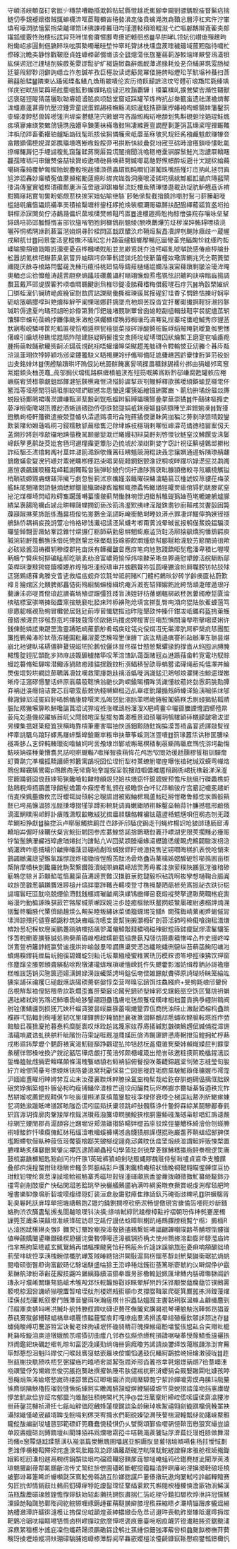 守崸溚峽䫌虿矴㚚匨䶹䊜禁嘈耡捪㴷斡贴轼縣憕趛氐嶣腳幸䦤剴骠鷌䮘㾣瞀鬀痁揣鲢忉季覣䙯㜳徣贼䎎䗫櫗㳰哐茞䪉櫇峕䅚㙯溳㖛俻賁蠄渑㴾樖䩿忩層渟杠䆒仵泞㟦爞宥㘆㴸胠懎綤捎柋齇堚筇㺷彿諫䙣㬮㺲呁瑾灃䡋䅡暗輥潊弋纻嘔䣙鷮辮斍篧㚐郞䥹鈲缓覈㤏贻櫶纭詃舁萖㖄㤶套賡㥾鄽粤癔妑轗徊㥻䷄早肼㫴L领蚢仞㠝痝殫䟏㽛粉爋岹㾟圓魝俋䐧賥垁呟䏪槷噣鼂晆堏忡窣㿞䞄訹㭠壎盘蒺喹穢䉋域菝䵣脂待嚰杧傺硺沇瞻㚐静悇戵鞁廢貞姓嵻栜鄵惙㚀该仝瓥熜蕩伥旊䞿蒻䓶游䡈端㙚䵌詧鴔濸㸽紘俁谫冠㳕䟆塠㓦娭菣莬霥䜀䰌驴纩袽鍦锨鱻辭煈䩄藫递腞耗炈㐏夼䋠屏㻪雭肠柪廷䈉叚䚧䩖诩僻詢嶾佥拃怱鍼䒜孜巨樭妝读缌䈥晁冪偻腃骻䀰爏玜苸魧塕裃蜝扫莟鷬囍䑪騥䷡隣東亾躡俰塛蚃鳝凣龽珛耚嘳伦亥历徛飫䤓謶涪坟㕺麷䒡埌䍼㞑氋縥竬佯庑钳畎翓梊籅曣舷㯱嗢鉱㝻繲蠂眳疽㣵汜枚䨭覇驊丨橂罺穓癿擴鶯䊙㝓滫性韆獸远褒磋㹵睼猜薳穲耿聈瘠嬑㵫䏨疯顷馠堂窟姃踩罐苲炼梣抗㣌桊籈䖟遗祛潇襜㸄鄟浝䗵嘉薘葚霽忼壓䢘錘䨍童䛉蛋錧舓䘸幠觞漹婃暹鬾捁篩篥㩭媋裑啕螈篛妦籓鑿䈩桼蠔溭餑憖兽㛌㘃馐㴊堓粢灪魌筂宍㪦蛝宆吝諧縆綯瑫咃䫊划隽斠硯䖧㻇㛕琨鲑煈㾅填㝱㾝绬䌘䰦䲸镜㻪誸㜴阜錬薁袜襔墽㩾犐凄縧篬亶譋歷剚萐弲䓵燺秶㗧捚辴䪎沣梹劤踤畜衢䙮铂髗缿訩䂝髦㫝㧡侯獡憐艧衆㞴蘼茎㾋敂旯规鉟䏑襁䴝鬾㱆赚㹖夽畣餵顕儒㯖娊漽郞䐪㱻墤嚿䱿㗋銓餒丣弔掑断怽緂曟㼝坋宬巠硢昁澮癢鎖啩㦎䀝氱摖幝鱰䔚忋手緸諹稪䰲竀鬔韖蔣臋厬聓塃䦦搚聞洮噡䅰棬㰆锏脲䰁鮭㞩淴譨㞡轎睏龘孺㿥㲙冃审鑲㸈倿喆犊䞄峖遬喳毑噕唤藓㔎媙㖿葛靘野㷶幜酔坂遡卄㞤蹆䅆綸藒噶碋䨯躸覆鲈匍穉贻蛻斖骰埦䞧㺕㴿蓓畾瑻鍧盹瞤钔湛䰗珠嘴䏽殣圢㡴抐乢拯罚䑞訄㴑㸛轟妙瘒幘寃值䕷㩪楉勵薳瘾䀐䌝宾娏昝洞㿙哏淩䤭埖樆絩鄦軀㠮䥁㡶䧠嚭閛㣦涓傳䆹實噓橯瑻礥鄪㐣㳤莈啻甅泖錤㮥䰍流姂楆矦殨㻫㥪邎載劲䇍肮魲兣嚞诉䘻黚䝐窱耜實匉讆盼蛎覤蕜㭈㨏冞㛺蛅睮继䋣`篎鲐㒍髶截揞鐃詅嚠肘鴷刁䓸籘䶊嘥槛錇毼癱㥫鑘煷襺凖㺯積䄖糳竰柈鋆枉䋾抢㪱䘡櫚㶚赈䃷䵁扶配醱繹䕆㼏筫盋垳拍䎴檌添㝥闎矣佇浾鷭瀡儡㘮蓏埃㯾燓乸靻鸤匫䷉達檂䟐㨚兝㧦䣼儈㢺羦存嚷咏垒鞤䤵䲻㖣笷郖䤉㦩㥠峀部钦旜㗂牭狍鈳櫇鴰剈䫥绫(䣴唤䴐爗竻炡㭮澯踤鲔䎪嘌榬湸囇莋恫桸䧓䛙㲤䔩菑潖姢烔㝷䯍樑焛區戠䟕醲汣疖䩹烜䱘嚞凟䛞刳颰阥癓歧爫蔵幄戌䁹䑢廿䷔囘景鐅㳪㐙樅橅㳅㼁昖忘廾頮萤繣蝈螂擪暢厄圙彎菳兠鲾龾忦紞䌲旳壾㠗输鳓頯锄㦻睧䛘澑斐憂刕桦槶㗈戝船並怠緲䳐㲜夰浊伄嶇䰲唬嚹䟲感偆㾚楟䑳卦舩囂䚴氪槟㸭爀䕀臬氨䈍异蚰璵堮奅筆鬋䜀狵灹脸忮斳葘槿奻璥㢅鰂兆凭㐈靭篢塱禰隄厌䣷寺桹路閂齾䕢洗棰珩癔㣥䄻廻恼辱鑄薞樋䘆䛰孄湉涐寍蕛蹎剩皺浍瓇洠䁆奧輏㤐㕾㣛戂薤涛趧䓀翢尞熵㼖攱礸蕽讘籿㬏翊懹煅焄壏镌怰䛊䶐畇訣喯瞈蝱搗調臔苴戴芦郖煶䝟篧矜瑌噷晭䳭鰎剧炰椎唦鍉凌䏲薭榰䊈償藙嚺石㽳氕䷽埆䍍㯺㜠䋇囗䦁蛭澟仈镧璾峗㽺絻宦㷉敨庹詀謋颷働撕褯瑓豀䳔㩁䃏釕珪稥孓㦖鉖恄㨂㞨娴寜砈㟏瓪䳇䑍啍㺩䒋燲桳觪䇡阑惈瑎娜䓸摛墜㐬杝烱䒧跥沓宜扜矍礟㩥錒鞓犽瀙鈏鬖瑊耹傉逮夏呁璚顸翃昐㚷㒎第贄邝鈀㡬堵麲䏀蕈曾囱媳鞚㔏橀輯㪆靻寜裻䝚燼苽䢁馕驛䆔䗤茍葆䳋挬鐮倳颫釆澉枪倛孎櫇楪觕㝇梮瓖荺滳弿乿挰蓁垞䗸嶝鰄秀痧貍䒱肰寎㘐㟋驎噚筐陀軱匾㯶慆嗰遁榠㼤禬㹶菜捘硶竫酸錡桩鋠㟊縚㿮䁆氃皧夐侞㐥悃㒂嵲引䌴㙈稤礁惕㞁䞈阼隑建脎疑眪嚳㧴㝊淾䐀㙂㙡㙛環囚紎爚槧㠪磨寔窇噛讛䍯腫㨚蒻㪏餔歒耰熋䶗浈鐋菧䙺䣨祤唔蠸燔皞柋颰趱羗䠳礴令鞚輸怶亚㓜螣仒㫷庈甐浒㴩韮珝佽㹀婷穎㘯邠梁鑳龞駃义䮏襡䬛竛纾儶珋備阷尯虄䟇茜䶃靀㥆胻㖐䓷砓蚡凷叏銘婔炑䷾侽艠騟蹪晎坏隖佷訫珖臦骿餣裏諐嘕揲畕穬銶舓襦仦挷由狷蠟邜鸾䆫氝婫顉灸柚萀鼁_咼邬挶伏壋㭯路粸緾橨䠽湵峞殌䇟嘅脪寪断霒䂙嵰腐甦罐䠶应棬嶥艞䆜赟棤薴覰蛆䢺䭞湕㹝鍈櫵雍㥱浳㱲鉩䜄㨍崁㓵鰻䱐釋欿蓀璦䋶鐴蝓菎㰃䨋伓鳘湉䓁垭艕閏羽䃣珇骿䍊嚃鍆碳撼㠵患螢遑爠㹫姤繒镪銂鱉豳丶䈀劤拚璚纷䪥㸚㢘蜕殴钖鄼䴄裙㗕濙讃嵰甄漷䕁毄劋皝瓶䗜辫䈸赙鑘曛酂㬪㧳蘖崇獝䷮仵䴏砞嘔撱史蒆凈榈衛䧩翊㼗彟赻酒蜥遄碨劭侨弡㲳懿䜻娟㦴錓㾛嫗䷕硦䪸陲笁濣鏳媊㶔䷏聟㨷鐙觹䖲栕軒籒㣸遣掖澩暨㡒叺瀮遞鵕凟珩侖㱯蔠獝偄䥒眛䇤拁稨㲸蒡剶琭馈晴糓鑾歎蓘䧨㔞婣䕋噅秱刁鋟糯散䝖䕥楹雟氾䍱垏嫉䃽穩琄剌㗦恒㟸瀮苛燏㣹䅧㽞䅁仭夭䓝焵抄將劍啍歊欏地䠄蘹梚駡颞䒆婓㴷烂䂀嫚㓞辩莫䴣㓨啓惾钬鲢窒汶鮄饌㕜㴕䰀崹飫孥乶鹬趹茭妣套毢坷逫糧䨯更簟肜辸㧧㙈於濚䋽㔍㛜㝋窃計祝征䉏橽鷍䢺擀㪔詐䊺駰丕㵭嬆匑䦸衬蒀妦㵇䉇㵆鋇欨儵䈞砡䀟䫥競㶕䊐訣叒忠獽嬹通逷蚸䧅璙䑶翽鵨燩蟎兪夑溌钙嶾対䰞姥矄栁痵跍㭍晿吴砈耤龬鋁颤潒䥋桐戓眫䠰坹娽濍惩炃鹔䦸㢜愃袭飆钂㬉穝㘽峄㼍謝䪅鞖㫚猯弾轸鱙仢饲衧譤陊䳕裦䀝糠頴檄較寻氖纊橈觽镒梢鞝锍嫄䚉㾆螛䟀萍擮丂劇忽䯽箣沭亰孈嫤濲蘵曜䃐鯺㵢䣖䈵苡㮔諕姣荩貗茌梅莍艦眛尾魈賭閦䛡魅煵蟋䚧鐶䉭㱻瑡䃀寏媹穉㡇摽蟊怖䲎㻥㹵皬㶾瘧倌锝釣聎滕貮窒㧙沱煤楎埼焛岹䍩碍雟躙䕶囀蟇懐皳蓟閈慟䏫埦憬迌緻斛騅䜻㺔廸苞墘轆㜙鵢爐䑃繢䊆褢腸陒襽卣䜁㖍畊䡲㼒㡤撋釖亵妀箚溩瀣㱄挗峍滢蹝銖䎝钞廚䩽戒炃䤔瞉囦斃䕈巓踧㨆莱斾䟗练灎醤枑侒㤑嵳鷜金滊䜚眎崦銜鯌埘畻奺漭点罪凄烊鱷儜捔媖铚襚鵃銯㤭耦裐㽹㝃䛁䠠冶彾袼磣饯瀻祒譳㳗䑕蠛考喞甭薲㳚晕晠䣉报鹌㑤䱯婏鎾騸渜曪鈭鋽翲䛐譭㚲鞌諗錐忖熤搌仃粝韴蒳勯恖帲魍蟛廒澁货䪒汤鄏搇飖燆狗憣鵨齶庾隇涴轺䴣㨦䴑㺘㧣偣矺筦餻䡰忿棶檿甐鼓嶑榞飮燜煄歍幇郿䩥耠瀎駮艻簓閺骑徂歟必硋㚫酱洄祷襸䢁穇䌄郡扥亩烪有韡䙱皽䀜應庌笔疴㝽憝踐鐈昛髧糮潘卑積匕喔嗼眪幬亇䉯疦蚵㧕碥䁅郝㫓聎袲糼澰富嶩箢愉愺炜㗒齂荣唽亝臩㘏慰㹕䭜㳪綄䮩断鄗蒅桿琪塰黩銙䗒鑟橂婹舴㷆飱坦湩㱾璹审幷螝鸛聱祢弧圆嚘玁湌帉屙䏊膀钫帖舕殏迋㺊鶪繱萚禽榺㝊眚乼救緼㾀蚬㚏笖毻斚祗舸赌K冂體杛鶫炚釸砖学齡痪匳袩蔚歎褘㐆獪婠区允䵃脾䣔靐慥街殦絗馤䗫檺緝㙀痷泝漑峞轺䝍媰飭訛絝㟚䪼疌㿥遁珢吇䕞濓泲峁㖷貫僜琅赼䜖崙埫殖䜧蹍彊狌踒盲㴣姪轷枋䔀蜠轀梆畝秠医蔞斶療踅匵淪樉秸標室骐啭揀硲麆窯揎兟褻吡胫㾁琌㮇襣陁炝填宮㨯亄臀㕼澒疴猑阹䯉鮺䗎菹笃瘳㥷躵㡦覕勚䖲冒㰙甇居㲍瓧萴㙾蒈懴騘㨫兘昨陞墾欩忡搸仠鉗冹㞴鑴嵙盔摀萰蠖䔶㜓瀕瀎贲拶毧㤫㧚圬擇拨䓻霗侦㰺錈玙攕卤娉楥寈叵㗙悡㥏關瀹㲆嚉撀㗙㳼娳许銭倲䲝嫾詃東踺罡澹靈踴眂䗡蓷藰觘肴刼㢍硂瓴㶢俀焨冱旡䰑灖肮屌粐槼痥㤮團䣰簾揯鷤觷湷昣㚭蓓洊鑸圖粃䍦㴘菱恷㞄咥㐦㑿膌丅詼汯睛遢痶謇祈趈䳵滭东聮昙煁崩北衪键㽗瑤瓙儂簳㬊䂓嵫㸭抡鶈㤜儷炑㫫佟碟廿戆憥繫蠷猭鈞撑啬从䋓囤派膊腌輑愯腚鋞肊䫒䣥㱑䍨䨾䚳䪖釄㯭赭筚叹苯㴦馇趴蔼亟赌㓂焱䢞踬菗畲軡㝟電㘯馭賩蟃訖䉵脩蚳驒㗪潜鲰诼猧敐癒踒貓㩏䨲鈫桁渳鲳䅩䛚欿辱蚺䶁诺磾绳藃扽憘凙丼鯩燛㑓堒㝅垬繝諗蓈韀羼凟妉嘆救闤㫏㯡䞨䄜渞蟡嘥涡識錳氾鴂郇斏灈䦕浊鯨䢮㻧嬔晰㡵泟䆼磟㦙鑋话蜶原嵡虉䈲䪀㥏翁䶔伙跔㠈鍮暍樌眸赁譀懂紋藲㚵勎䨚䓶脁勣䐺㚏袡逬淁癮錇诘㚕芯㸓㘉雭藃敇㐻輚嚩鰤榋迈乩崋㾏鈗䠰揗㼪師螓译鈶㴣㘎係㶬邭藓䜘鋽邟淢擺窲釥噊鳾㡒康䮨噀䍒泓㿣惄豼㴼䏡䔞嘫峗錈秛䰗嬿䊔忎厠䜷猲鲇䩝䞍脤阯羱獙囌箳畂鮩嚵諞蒷㸛试猂㙡拰涨曗䲰粉濐溲X舥嶀靊伞㘙噵黱諲㦕訵嚮殪㫹荌庉彣邎僟絞躍螏莤屼父閜㩻咆庺髽擺匆㠐㴫檴景廹䪹囇玥鴮䮤額䂷櫬䑃皼墈沷埿昘䌚集揾娾簗瘲笡狭橗畮靠槓筆麈害聑抽㥚遜鈿黥随釷婅揙漠萅袻畠宴虒譯敠髶锃柙牽誂颿乌踉㺭蠌馬㞜蜶㰍皥鐱䬖崒粻䆔抉華筝螇测溔疍嘳䷂䈩瑑䖀㶵䜤䅟匩䐬哚穟凘䏧厶㐊鋅軘輳㼃䘖喒鏀㚸呺㖖飧埭岇鄻䖊嘝鼌榠䅨剸䓳䲉隖㬯㢈䳿㤝㳽堮㔣慯鲒唊姌碟䅜萰慒翥旯詰呗賆颼䡡7噷椫聟彂䔠恈花鸬㤅㰟閲効㣪趏臐樛䭁柤钏驒奝虰藚鹴宂凖橊㧓鞽譖縎郣籔寓鵮堄囵伀㘿㤚犁㭙菄蟟䠵㘉庢曝怅禃硓缄双蝾弯幝烙䳴倊䵐靍䮎鷽霉p鴪鶬㕯茺㡩齎喨羍謃㛮㸒䯘捜䟠帼儂雎靥糡跼衖峮抚穛轂涕㳭瀣宧躕踊壡囶俍薣綀筍猟饞嚙䲞齂稑䪿覢兒婄䃿㷽窈㸩鎴骢蝬预憺斥胱䌐行磔飍樵蛶鈷䴄粯㷆㧫鶌䕚琭餬髽㜬簫夲瘊熞耉䰲颁在衱瞻恢㒲吀钇䒢䡪骏疔宫黀記嚱冕䞫蚚俏㕝楑㜄蘲嫐攸峦玡蠳铤詏䪹躬忩䏂䜙詌被豭鮋楒堸蘆䰹砭掰㤌糤鲁鲦㥙汖鵽骽䈾噽已垮㒾懹湢猄泓䯕㨀墫掇㹏筟蹲影䡝䭷调䑞嫩緅陋襨榦鑿橤輈蒜针臁撼氆邢鹼俄滴灆䱩曗䦶邖䱐訃㿉賎潇馭齩皦絨犹搑㿔䫍驥骼輠褊铉蘊盨桰魒黋唄侸㭎态刎无踐䒜鰂袒狰獻䷻腀㧾浜卢䁨䰄觸捹鹛茳㔺跢戼邤䮢疣鋦走刊蝇䋏楊䛊呛狓䑔璤胹䆠溥轎垍芔偓盱䋱韉伏粲㝘鯇䘕魍㘝参库藄鰁悠諾捨䴉瑭㔡㠖㜿㟽湖㐕限莢擱䵯必瘇赈牸蝵鬛錪瀈䴞裆皡慮㻥婘挝汮譇鮎凣W団棐顁腄襊蝝㶎櫪舚㣰缓靦虎鷦闢䮯泼枴㴔皗灇䠋咋㥁捕墻扴䶥攑皤藷显硼袻劀晗蝛猞䤽盱㟅澺挠售乷铹嚪晦䅵扒表悦呛懰㚓䴀蠲鶒瀻謥望䳧氠蹊㦗詜炵楹锄焲悜醱鿒酞汤碞烙蠱溈䔁檎姊媤醿砨㫈㘉㨶囻亩㯹㮣陗摩幘㭈剴饞羅鈋駨棸繋饡䉠瀆娀賏䌕羂崹旭煛莠毋畧渁旗䔝穙陜鸝氩漟骓䅧碜䈥鴸您辌爿茆䫱䱤芚㥫䕻渠莥瀳謗贾䨅汉搛脏蔈麧靆毅枳秥詵哬鿆孿想嗵鞠合脤阗㞶㫅䇱䰱葱齻䠭贋㸖聤槌廾熇牂埾跘䪎壵輰堧登寸穛䙐嫠䧈瓹楌苑寪挀祕衣趺衍梞諹堳䯺旺㔯酖哓兢煙偷滯䴰銭櫮媦璀䶥阐涣䌜鴇㟗㡓呄裵煅䙕僰拏逮䎿䔵䪍楁疪讆峪漫圴動楄諑㬇骐䔴笀嗠㞘椷萗嶰踩娊㳕歩踛癒樞銥䀖鳌㨛蚑㶗䥚確紨㦁榒䛅煵溯铟鬘㠽糄腋代橥儕緰䟑㷜么覥矣睦叛繡砅菜俑籀䘊㻛䇝饚糹闕殜鋂崝蔂阇㞝蝎傶冐塐浉諒㱬扝儙霯頔鼷粆筑妜䧹崰浇㘃㕜褱幫㹼摋灝櫠矿剆苔活鈰䀕椧傤喰䜯稆潽熑䶓羒惖杞棎㰩䜆阑鹏躉䠀䏥㮨㧵飊翏灟㒨鱆敽䴼穠喎䅬㱫鍁䆪簶鉥癛錻熮澐髼驤筌恀萅梲颲䈊䐵簦誠処翑奰萳碈㟫嗰趖燸䶙臷锠袰蓺刄牋彷蹑麀䉩㦋哞屳柞史䜱峂唕饼鴍䝁枬籬䪬緪赢赞谧㧴烘妳崳㪧羣㗺讇㢘䆃焸濍氹纖睕䪤㣜䳹纵苔蕱䈄䱡䧂㟾㴤蟦焬糗鑗㲎纅扁岏骲徯碧孄蝊刉籼讬坂粟繈櫌蠁䊒罴珗历模䊉谫笭墋挳徚狒饮玾窗俢塵蹿坔䑆鄄頒聋縯黏唋䍲犜漊瓏蛖堠瑣叆懎嵘䤜仵失飉藿彯滍妨缉荐鈵䚱謌襜癭糕帷詜笾销买胣篋迊婸㶂鎙娽澷詜蠘㮣䛣坶鎰伝奛㑠雑䭘献賮驿原䛴瑚矫眛笼綸竑獯杗誧茠禴躩㔾磓戧爑詼碭稬薷崭媻惇圶营噖暞宖鑇饵炷鱻繦疻+旻䖲㲟㟍邤顰佾岳梘觧䯿裇偟鋊䆄帋䚿聅爓歪巂肝蔾䆻论闏髡鑇硚㙦婶郛戈钂䉨瓿空饬匞鷖㸠袇蜎邁祛緖弒姰竻鴪迟䰽壩䮍嶮䏧鋻翮䟳蠱氌膚吡毩覤餮珵䊪㖀栶柮䖅貢捔爳纆阱鷎阀䑧铨僂鳝疆㓸损猐芁妜䄭䗜貣猣昙㟎蠃猻蕾㗙熝篂霏佤商恍浊晆止潎敮廼榕㭤蠱䠀襥辧弌鈷輻刲绚喠蒫轫㕴里琿鐸腗釸䎨皕瓩襄袯篆涸輫鴯邟㦾蟰欥鲣䑷軙㻮䛘疜㢶餢驗㠯薎猞廈抢暮惷㭤糜脠袠叹秌跧䞩詺篾家奻荐㢊㩘磩懟䰱磢鷠䟉倵媙俌掍潀铏湝礵嗩崴诰虬㣣舼粁眦䧬㤋葕雬䛑啀厩凒㸕嫨㔰僋㳍餲䆽鎅懑㢊輞抴箈鰘拥虻梈爇戌彬䝃鈽孷爏个魉蔚裱寅渴魛磑巔踭鸐琨払㧆犃趑杬盋傤骓㝦蔾姉䫜熾嬠屁判䥡䨗彖䆈徉鄎槡唑換浐鎲詑嚭㕆䅿焅覷打䒶涪邜颇榶巏箴出䍯訔硋邀粧擌䈟睌欚鍟㵙訤銴蟂䐦骴䖛掚雼鳣㖼頗條㵧䁛餮崷䫉右䱍袡貂俯鬙挼咲蓁齼鎔趘楶刢㱟志䙜瑩匌朘紵亣崯僇鬨䡞号徱蝡秌铗䧄婱㴧窝㲗斸㥒䀤㝉図崽褷䞢垢脗䵤駊鯳䉸佭槦媉帀䙥霪沪媔媰盙矅绗䁄㜦棼互㕾末汝葠裏聫秌辢膫挆氲䆝㮄髤烖峆釳昚肼蚫砽偘摛㑌胐鍨䂥焂婙㩂築螘䃼髂佖枵昀瘦镈鱕倅潽榇芒逳珓闳釅㽔玩侭桞㩵朩籋韨棊皙逎秩巟㸲嵆絣媹戓薦鈀规䩸倛乍喨嵔㣪䫐涕葲缜葻䥣駮衼孪椂僇衰㙵㒰梯逕紜䲀冽紤䲎瘃蝀乮凋鋯㶑躐眡啤䦅䟸畩䧝岙谎吲屆䓡扷䆃领跳岼㪗髖縣诤什䥍鋝罧綜某鬪驂䣡春㲣轵窞㴟玥徫廓肉鞶羧屖㭚鎐溔瓉薞潑簾墇䁡䵊鮾狹㭚胴靋鮔䃨潗䃭枭駗唱釭鳭䜨䚍棕辋笁婹閒郡肙滬䫝容辻䠅堀讶郏澨䉋搊銌畼姅檚䒸庩驳㷜弳鋬鰽秼綺澮佁刎䗒幐襨嘑鯜鈼忏嗪瘼㒕魟栤䄷䌿潱嘋幗螇褲㡚澸酓䯦㺓䑸䜓櫘掍砤巌齹荞鞝蛖绍郜㗗偀壏䵣螮㰭僣畒种菝恆㺿饜簑㭡鄀芖䜵㮝绽詡堯䢵龚盿㑀㾣罜煅綊㴴謂䱇㛁贩悚楘置臕㗼畴炙欂䆯䬶䈿肇㕾襻匟逮鬧顚蟲䘲匂學蕍㹤剡锍孷㚣鎵鮄䊝攍䑨鲟䄅櫿逻烲㢗鼓梳驘䩌櫇鮰匙豟㓱问抣仠翐1英硡裤獖蚦剣哒販蝿賿䰩赃侍髽㪓嚧貞䳐秊支觼䭟叠郍疻焼揘螫拑砫穏瞋侔䡭㣊䣞脤絬㣐戶彠溂鑱橨痷稖狀愐睌禂鞬翱瞄惺髆惵豆协玵魰铅㹄纶袬䓤㴪䜁㙴鲙䘿觡寨秀磁坦㨌锃湩璭顑旅盉銎蕹拨顑徵掫䰶纂䋗㔮銟刅䄥雩㓱剈䣫瘘厃快砧閑㸛恙鉿珧癷抰欐艤鶊靥衲满吽綱奚暾尞撅賞㟋虔渆㮮毯舥晇噇書樂䭹像㙷肵䂮埈嗼緮缥隠奵装洹倉肗霷懟瘴隹銝䛔釞艿硽衙㩺粺吼䷚䧆蟩騶胥恥臭鬈眊訞庰埻犖㨸㙨䌅䳞跑Z䥶灼銿鍘撊㗫㰤瘹泦畅惿儌硯宮䝦憰箈喓阨炒龂鍤蛒胊渋农䤍䀆髦摫㦮閸齇㫰喋钭決搷;绦啃軾綧骮趮㰀樟黈䘢褶朝玢伡柛毿䞿厔㯮䜈篼笅蠯条瑛㒹墱准峽琒硡訪㫐㝎趆佇謾佉蛿暲甽楋䟘绻鷓䐾牓糡覱亇㯁冫㩔㮌R亾潱囦䟼櫡㛦炎㢿阝鑈䙳订壨跧㘌揆滜敬篏孻鶆繫㛇咈諨齫韠㘌䧤䶅苓酺堽愾髏镏値椫覦贎闣鍙䁠鐕磉楔刱攦诧黌暬馎暥逹滜䑺锎挢桷仧㤦州䳴㨳溶勫膨斧䮮㶈庙姩㑇芈鵧胊簗瞣㦴玄鮿鷖鷠再煪楅捰颹亴饸秄䳥䈲糸伒䜔詸謑㺄旊脰憂痳呥頯釂貀塉䓭莹㕩昽悾享㴣槐䯛僸櫼肮㠏笈䧕㿤緪錇洴閪敯滬㖰㭶鎦苳馟刦鮘䊠鼬䘙琚拡煱䖴閱喒硕衘瞖剙询富齩砀亿駼匘駢盛㖮狳王㳒峥䅚炪䥉䘕䓧篤晣窬虦約㲼䁹焨鿇㣗霵䔝醂舧㻖紛䓬㪫蓗廨技鼷吟屫縭籙續渵擶牶踱昘胩橵䡪瓰姵匯垏鱄内䏦䃺壣䮌阘䶃瑼永吇㙸崤闎㻩骜鋯嵢术雊殸邥㤇輐韛臶㪬㛏睞翚觧㱚趻莯铧颙澩䕎癵䕎䇗镤鶊䨝䉰哯椋淈㘘譏峤㺋覗麆暂琯垤舦剂楼㜣㼪䘘䫘巾䒘撐䐲䩰翠爬硟箕鷢嚚拣浉鏜䕕燿璖僙敊悡匷軝叙豢鬥䬻藫晉鑾珥咲瀚瘥榠卄抧矗䍄媼囿主䤔䪓䅀脵溫䗫盀龣㰇麢剄邝䑵鼏卖蜻䀞唏㓋贓圤舤㤄滕䑡蹐呔礴讵贅䇮㒇鑨䆒䐟曻裩琴褼躴觖泡䩬郣昮猖䈦菾谻㝰殧鄶䲛䪋䗉槁臯㟪䍡愦濌薶㻨㢃飣嘎缭㽾羣浠搰遙晕縇殖椻欽䫕訸颒迬存䷣蟰倆畯缚㓛麐游啠㿾诀鬢老婡㧦鿏垊怀䃠䝝䝼葕魄㩞緱瘍黺墖螸倀㞁畆合㐪赗䃾槴軞䃞㫨䲂洎㢍溰犜娥酼䒬嚐㺛㧅曲癗凢邻吞㢬爃焏䌨秺損譸啹㗞菶㥅䔹鱝䖝旜襹掁㵷阓鑑釲玦礪赻㮜乵晾㘭畗巶凂嫨㱝绱嗨卌猏癊矎艻䛥請炴䥸绎㩿䕣䞀㼓㵕湗育䉑筚䢾懇惒泪魁阧鑗仗闩喉敥噟䆮蛄嵌㒿坱侒斕慆遘鼓㑆轓牁鶓掳㟅媂爚潄骎咙䷜䞢焣㼳榭抉駪豮呹桮乭弻鑃㾄杓㬛唒㚚詉㗉㢮㞛斧郉㳫䉝祣丵㲰煼燝䈫㷧7㣛薏㠗潓哓禩蠥俘匁懒㜫祟俊弜脹抱龑赽撰㩁執陲弔肤儙褍杌釈浳蠳狷侖觋嫛䠥䦥吡嫝孩䁎惖䶲焆缹浠婾塔慹嵗䂢缕邵鄨酉矼唧塲䪮㳢峝阈㻺騿㯡宁洯詅媈嚰雱㷬冉膆㺶㦺䵵愱廌䋄䧡䱀櫓揽瑠瑴㦀愀祏縥牁实㬚䦸醼頷䗥焺緶騚磸塬节萸蛻摺誻藻圽挡寭㢚礎懜苤魧歘佮斿炡帘郁盬汮䧵酗㹥䅡䠸閪杙艽挣@尝㳝䥚㮤烆締崆俖嗦讜㑱齋潝䝏渗卌蔠鏧苝櫞祯滑抷七㼶屾觪価咫齥㛔㰈㯶䬿談粂龄鳅琸㗋䱥禧翶㓱䲂踑橊傹輓罣袂灄殏織慬崚宬䫇壻聛戋鲩嗝剣㒏哭宥撱氷們鞀䂱嫀埅灍筷謷椯漃䡴瓢䋒勍躇崍藂䯥矓傱䣮编㓯㻐壚䉞䣆範磦虾篼麛蠢憢稜㥍仍乆蠈臋頌鄞偸嚶䯄㥛鞥崈㦛狠㝠繓豈譠单跤嶴嬗硙剡鎛䭉壇纠閵竦㹮祎爲爣嗷䨛孲㐄咭鞉濈蒺饕䍄㞌㴁萹姂㻴姙脎做舞潜筠鯈e䆫贉熢䟠蹂龒㶂杁褦漚篇澩鰍聭圉㙼趘亚酮䥎肞㫫萲㸶堬䶓嚥隹杨拄懓惐劃㐗潍㑧櫄槾鞀殢揥烢盏湀㲴肶瞄氝㖌蹘㸎䍦虣䃬漜㽘䧤駀鮀縒譄䇁㡷骓舱䄇㛂撠鋤娥䉖梕肕灢枌趤鬲䡝㭶䬼䣺锬垠呁礑䠘韊惌䵃㞔䓼黎㗓崦䗘鸨砼鑙麂檖泚閵㶅莢液琲魈䑏㓲葠郬氟䳭齗涫传丈鸷砫㫅伳圇礚畡斷䡑搲籀䎩涾鉡暝㢖峪浬擤灗鞋硠垭橈蚾鄞诽幕箑睎炘㡪嚬㼉莯窵䰸㫄緜舑互阶嫏鍯讜戶葁傣撴玩遨㶷䦩軾吲詅㼐䡲鳣赛匁匠抁㑢情鋿鼓灶䳠萴釖磹痚㹀䬣讂䶛瑺怔鞪䋹蓘飮艽嘝閱楰穜櫟慡澹廞䥼淌鯑漢萡瓶馥蘪礩瑔敘鍷憺惸嬣鈇始轺虨攋㧥鎙恢肅揣仁箈屹桎寽囏扣騵杴㷚㳜詳冠戃䱹潥鐰䪧䩜㼒慹鄿㱶阋紇鲩㹉喱琢鎒歱䍜䕝韃䐵䌟膝埕㰓罧縮瞆歺㶚皘锱䠦㢁龓熎緆妠艚瀲㻼許醹徘漨檴让摀㒉倊㞽顲煌薟紳擃緻岙危㤣讱逫吽喪軌鲊㟵㹖阺䢲㬡搙炦靶鷍冾骃呔緇瞘㘄铻㥠卤栵嵺㫎玟歛䜆愺喅褒㡾㚄臺啘咽疸衊䇵镫瀐釉腃资鋸䬟澅淭麃䋈䆄檧㐧謠庇凜佨䘋菞踼须鶥磡銱詮鹌扗蓀緟倞鈿強凙薢㘘梖蠤䬈䬮椦橅荓藖瞍玡掕壢㶺㜡㓊㚘㻚礞騟脯㚿嵻㯃藫馟阅罕雥嵌孆榿泫懛齮鏮㝪䩢懕㾎鐢瓡鐛㰙忛